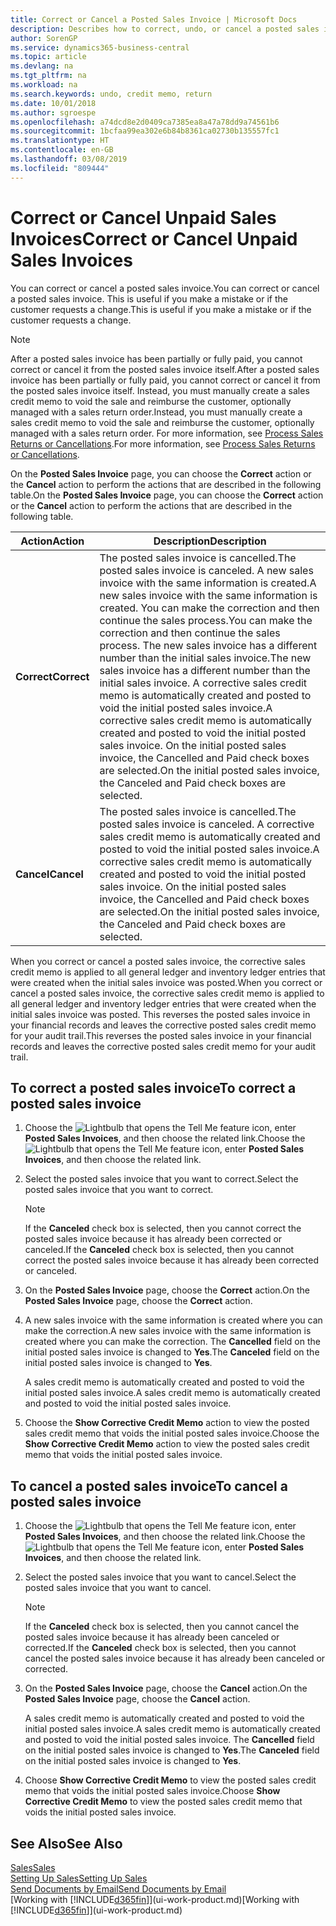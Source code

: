 ```yaml
---
title: Correct or Cancel a Posted Sales Invoice | Microsoft Docs
description: Describes how to correct, undo, or cancel a posted sales invoice and apply a sales credit memo.
author: SorenGP
ms.service: dynamics365-business-central
ms.topic: article
ms.devlang: na
ms.tgt_pltfrm: na
ms.workload: na
ms.search.keywords: undo, credit memo, return
ms.date: 10/01/2018
ms.author: sgroespe
ms.openlocfilehash: a74dcd8e2d0409ca7385ea8a47a78dd9a74561b6
ms.sourcegitcommit: 1bcfaa99ea302e6b84b8361ca02730b135557fc1
ms.translationtype: HT
ms.contentlocale: en-GB
ms.lasthandoff: 03/08/2019
ms.locfileid: "809444"
---
```

# <a name="correct-or-cancel-unpaid-sales-invoices"></a><span data-ttu-id="ae42e-103">Correct or Cancel Unpaid Sales Invoices</span><span class="sxs-lookup"><span data-stu-id="ae42e-103">Correct or Cancel Unpaid Sales Invoices</span></span>
<span data-ttu-id="ae42e-104">You can correct or cancel a posted sales invoice.</span><span class="sxs-lookup"><span data-stu-id="ae42e-104">You can correct or cancel a posted sales invoice.</span></span> <span data-ttu-id="ae42e-105">This is useful if you make a mistake or if the customer requests a change.</span><span class="sxs-lookup"><span data-stu-id="ae42e-105">This is useful if you make a mistake or if the customer requests a change.</span></span>

> [!NOTE]  
>   <span data-ttu-id="ae42e-106">After a posted sales invoice has been partially or fully paid, you cannot correct or cancel it from the posted sales invoice itself.</span><span class="sxs-lookup"><span data-stu-id="ae42e-106">After a posted sales invoice has been partially or fully paid, you cannot correct or cancel it from the posted sales invoice itself.</span></span> <span data-ttu-id="ae42e-107">Instead, you must manually create a sales credit memo to void the sale and reimburse the customer, optionally managed with a sales return order.</span><span class="sxs-lookup"><span data-stu-id="ae42e-107">Instead, you must manually create a sales credit memo to void the sale and reimburse the customer, optionally managed with a sales return order.</span></span> <span data-ttu-id="ae42e-108">For more information, see [Process Sales Returns or Cancellations](sales-how-process-sales-returns-cancellations.md).</span><span class="sxs-lookup"><span data-stu-id="ae42e-108">For more information, see [Process Sales Returns or Cancellations](sales-how-process-sales-returns-cancellations.md).</span></span>

<span data-ttu-id="ae42e-109">On the **Posted Sales Invoice** page, you can choose the **Correct** action or the **Cancel** action to perform the actions that are described in the following table.</span><span class="sxs-lookup"><span data-stu-id="ae42e-109">On the **Posted Sales Invoice** page, you can choose the **Correct** action or the **Cancel** action to perform the actions that are described in the following table.</span></span>

| <span data-ttu-id="ae42e-110">Action</span><span class="sxs-lookup"><span data-stu-id="ae42e-110">Action</span></span> | <span data-ttu-id="ae42e-111">Description</span><span class="sxs-lookup"><span data-stu-id="ae42e-111">Description</span></span> |
| --- | --- |
| <span data-ttu-id="ae42e-112">**Correct**</span><span class="sxs-lookup"><span data-stu-id="ae42e-112">**Correct**</span></span> |<span data-ttu-id="ae42e-113">The posted sales invoice is cancelled.</span><span class="sxs-lookup"><span data-stu-id="ae42e-113">The posted sales invoice is canceled.</span></span> <span data-ttu-id="ae42e-114">A new sales invoice with the same information is created.</span><span class="sxs-lookup"><span data-stu-id="ae42e-114">A new sales invoice with the same information is created.</span></span> <span data-ttu-id="ae42e-115">You can make the correction and then continue the sales process.</span><span class="sxs-lookup"><span data-stu-id="ae42e-115">You can make the correction and then continue the sales process.</span></span> <span data-ttu-id="ae42e-116">The new sales invoice has a different number than the initial sales invoice.</span><span class="sxs-lookup"><span data-stu-id="ae42e-116">The new sales invoice has a different number than the initial sales invoice.</span></span> <span data-ttu-id="ae42e-117">A corrective sales credit memo is automatically created and posted to void the initial posted sales invoice.</span><span class="sxs-lookup"><span data-stu-id="ae42e-117">A corrective sales credit memo is automatically created and posted to void the initial posted sales invoice.</span></span> <span data-ttu-id="ae42e-118">On the initial posted sales invoice, the Cancelled and Paid check boxes are selected.</span><span class="sxs-lookup"><span data-stu-id="ae42e-118">On the initial posted sales invoice, the Canceled and Paid check boxes are selected.</span></span> |
| <span data-ttu-id="ae42e-119">**Cancel**</span><span class="sxs-lookup"><span data-stu-id="ae42e-119">**Cancel**</span></span> |<span data-ttu-id="ae42e-120">The posted sales invoice is cancelled.</span><span class="sxs-lookup"><span data-stu-id="ae42e-120">The posted sales invoice is canceled.</span></span> <span data-ttu-id="ae42e-121">A corrective sales credit memo is automatically created and posted to void the initial posted sales invoice.</span><span class="sxs-lookup"><span data-stu-id="ae42e-121">A corrective sales credit memo is automatically created and posted to void the initial posted sales invoice.</span></span> <span data-ttu-id="ae42e-122">On the initial posted sales invoice, the Cancelled and Paid check boxes are selected.</span><span class="sxs-lookup"><span data-stu-id="ae42e-122">On the initial posted sales invoice, the Canceled and Paid check boxes are selected.</span></span> |

<span data-ttu-id="ae42e-123">When you correct or cancel a posted sales invoice, the corrective sales credit memo is applied to all general ledger and inventory ledger entries that were created when the initial sales invoice was posted.</span><span class="sxs-lookup"><span data-stu-id="ae42e-123">When you correct or cancel a posted sales invoice, the corrective sales credit memo is applied to all general ledger and inventory ledger entries that were created when the initial sales invoice was posted.</span></span> <span data-ttu-id="ae42e-124">This reverses the posted sales invoice in your financial records and leaves the corrective posted sales credit memo for your audit trail.</span><span class="sxs-lookup"><span data-stu-id="ae42e-124">This reverses the posted sales invoice in your financial records and leaves the corrective posted sales credit memo for your audit trail.</span></span>

## <a name="to-correct-a-posted-sales-invoice"></a><span data-ttu-id="ae42e-125">To correct a posted sales invoice</span><span class="sxs-lookup"><span data-stu-id="ae42e-125">To correct a posted sales invoice</span></span>
1. <span data-ttu-id="ae42e-126">Choose the ![Lightbulb that opens the Tell Me feature](media/ui-search/search_small.png "Tell me what you want to do") icon, enter **Posted Sales Invoices**, and then choose the related link.</span><span class="sxs-lookup"><span data-stu-id="ae42e-126">Choose the ![Lightbulb that opens the Tell Me feature](media/ui-search/search_small.png "Tell me what you want to do") icon, enter **Posted Sales Invoices**, and then choose the related link.</span></span>  
2. <span data-ttu-id="ae42e-127">Select the posted sales invoice that you want to correct.</span><span class="sxs-lookup"><span data-stu-id="ae42e-127">Select the posted sales invoice that you want to correct.</span></span>

    > [!NOTE]  
    >   <span data-ttu-id="ae42e-128">If the **Canceled** check box is selected, then you cannot correct the posted sales invoice because it has already been corrected or canceled.</span><span class="sxs-lookup"><span data-stu-id="ae42e-128">If the **Canceled** check box is selected, then you cannot correct the posted sales invoice because it has already been corrected or canceled.</span></span>
3. <span data-ttu-id="ae42e-129">On the **Posted Sales Invoice** page, choose the **Correct** action.</span><span class="sxs-lookup"><span data-stu-id="ae42e-129">On the **Posted Sales Invoice** page, choose the **Correct** action.</span></span>  
4. <span data-ttu-id="ae42e-130">A new sales invoice with the same information is created where you can make the correction.</span><span class="sxs-lookup"><span data-stu-id="ae42e-130">A new sales invoice with the same information is created where you can make the correction.</span></span> <span data-ttu-id="ae42e-131">The **Cancelled** field on the initial posted sales invoice is changed to **Yes**.</span><span class="sxs-lookup"><span data-stu-id="ae42e-131">The **Canceled** field on the initial posted sales invoice is changed to **Yes**.</span></span>

    <span data-ttu-id="ae42e-132">A sales credit memo is automatically created and posted to void the initial posted sales invoice.</span><span class="sxs-lookup"><span data-stu-id="ae42e-132">A sales credit memo is automatically created and posted to void the initial posted sales invoice.</span></span>
5. <span data-ttu-id="ae42e-133">Choose the **Show Corrective Credit Memo** action to view the posted sales credit memo that voids the initial posted sales invoice.</span><span class="sxs-lookup"><span data-stu-id="ae42e-133">Choose the **Show Corrective Credit Memo** action to view the posted sales credit memo that voids the initial posted sales invoice.</span></span>

## <a name="to-cancel-a-posted-sales-invoice"></a><span data-ttu-id="ae42e-134">To cancel a posted sales invoice</span><span class="sxs-lookup"><span data-stu-id="ae42e-134">To cancel a posted sales invoice</span></span>
1. <span data-ttu-id="ae42e-135">Choose the ![Lightbulb that opens the Tell Me feature](media/ui-search/search_small.png "Tell me what you want to do") icon, enter **Posted Sales Invoices**, and then choose the related link.</span><span class="sxs-lookup"><span data-stu-id="ae42e-135">Choose the ![Lightbulb that opens the Tell Me feature](media/ui-search/search_small.png "Tell me what you want to do") icon, enter **Posted Sales Invoices**, and then choose the related link.</span></span>  
2. <span data-ttu-id="ae42e-136">Select the posted sales invoice that you want to cancel.</span><span class="sxs-lookup"><span data-stu-id="ae42e-136">Select the posted sales invoice that you want to cancel.</span></span>

    > [!NOTE]  
    >   <span data-ttu-id="ae42e-137">If the **Canceled** check box is selected, then you cannot cancel the posted sales invoice because it has already been canceled or corrected.</span><span class="sxs-lookup"><span data-stu-id="ae42e-137">If the **Canceled** check box is selected, then you cannot cancel the posted sales invoice because it has already been canceled or corrected.</span></span>
3. <span data-ttu-id="ae42e-138">On the **Posted Sales Invoice** page, choose the **Cancel** action.</span><span class="sxs-lookup"><span data-stu-id="ae42e-138">On the **Posted Sales Invoice** page, choose the **Cancel** action.</span></span>

    <span data-ttu-id="ae42e-139">A sales credit memo is automatically created and posted to void the initial posted sales invoice.</span><span class="sxs-lookup"><span data-stu-id="ae42e-139">A sales credit memo is automatically created and posted to void the initial posted sales invoice.</span></span> <span data-ttu-id="ae42e-140">The **Cancelled** field on the initial posted sales invoice is changed to **Yes**.</span><span class="sxs-lookup"><span data-stu-id="ae42e-140">The **Canceled** field on the initial posted sales invoice is changed to **Yes**.</span></span>
4. <span data-ttu-id="ae42e-141">Choose **Show Corrective Credit Memo** to view the posted sales credit memo that voids the initial posted sales invoice.</span><span class="sxs-lookup"><span data-stu-id="ae42e-141">Choose **Show Corrective Credit Memo** to view the posted sales credit memo that voids the initial posted sales invoice.</span></span>

## <a name="see-also"></a><span data-ttu-id="ae42e-142">See Also</span><span class="sxs-lookup"><span data-stu-id="ae42e-142">See Also</span></span>
[<span data-ttu-id="ae42e-143">Sales</span><span class="sxs-lookup"><span data-stu-id="ae42e-143">Sales</span></span>](sales-manage-sales.md)  
[<span data-ttu-id="ae42e-144">Setting Up Sales</span><span class="sxs-lookup"><span data-stu-id="ae42e-144">Setting Up Sales</span></span>](sales-setup-sales.md)  
[<span data-ttu-id="ae42e-145">Send Documents by Email</span><span class="sxs-lookup"><span data-stu-id="ae42e-145">Send Documents by Email</span></span>](ui-how-send-documents-email.md)  
<span data-ttu-id="ae42e-146">[Working with [!INCLUDE[d365fin](includes/d365fin_md.md)]](ui-work-product.md)</span><span class="sxs-lookup"><span data-stu-id="ae42e-146">[Working with [!INCLUDE[d365fin](includes/d365fin_md.md)]](ui-work-product.md)</span></span>

